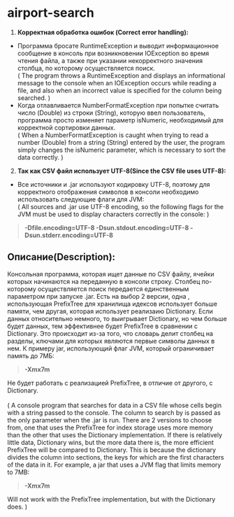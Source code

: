 # airport-search
1.  **Корректная обработка ошибок (Correct error handling):**<br>
- Программа бросате RuntimeException и выводит информационное сообщение в консоль при возникновении IOException во время чтения файла, а также при указании некорректного значения столбца, по которому осуществляется поиск. <br>( The program throws a RuntimeException and displays an informational message to the console when an IOException occurs while reading a file, and also when an incorrect value is specified for the column being searched. )<br> 
- Когда отлавливается NumberFormatException при попытке считать число (Double) из строки (String), которую ввел пользователь, программа просто изменяет параметр isNumeric, необходимый для корректной сортировки данных.<br>
( When a NumberFormatException is caught when trying to read a number (Double) from a string (String) entered by the user, the program simply changes the isNumeric parameter, which is necessary to sort the data correctly. )
2.  **Так как CSV файл использует UTF-8(Since the CSV file uses UTF-8):**<br>
- Все источники и .jar используют кодировку UTF-8, поэтому для корректного отображения символов в консоли необходимо использовать следующие флаги для JVM:<br>
( All sources and .jar use UTF-8 encoding, so the following flags for the JVM must be used to display characters correctly in the console: )
>**-Dfile.encoding=UTF-8 -Dsun.stdout.encoding=UTF-8 -Dsun.stderr.encoding=UTF-8** 
## Описание(Description):
Консольная программа, которая ищет данные по CSV файлу, ячейки которых начинаются на переданную в консоли строку. Столбец по-которому осуществляется поиск передается единственным параметром при запуске .jar. Есть на выбор 2 версии, одна , использующая PrefixTree для хранилища идексов использует больше памяти, чем другая, которая использует реализаию Dictionary. Если данных относительно немного, то выигрывает Dictionary, но чем больше будет данных, тем эффективнее будет PrefixTree в сравнении с Dictionary. Это происходит из-за того, что словарь делит столбец на разделы, ключами для которых являются первые символы данных в нем. К примеру jar, использующий флаг JVM, который ограничивает память до 7МБ:
>**-Xmx7m** 

Не будет работать с реализацией PrefixTree, в отличие от другого, с Dictionary.<br><br>
(
A console program that searches for data in a CSV file whose cells begin with a string passed to the console. The column to search by is passed as the only parameter when the .jar is run. There are 2 versions to choose from, one that uses the PrefixTree for index storage uses more memory than the other that uses the Dictionary implementation. If there is relatively little data, Dictionary wins, but the more data there is, the more efficient PrefixTree will be compared to Dictionary. This is because the dictionary divides the column into sections, the keys for which are the first characters of the data in it. For example, a jar that uses a JVM flag that limits memory to 7MB:
>**-Xmx7m**

Will not work with the PrefixTree implementation, but with the Dictionary does.
)
